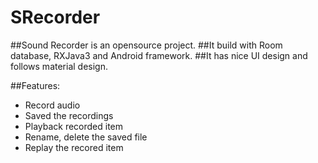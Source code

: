# SRecorder
##Sound Recorder is an opensource project.
##It build with Room database, RXJava3 and Android framework.
##It has nice UI design and follows material design.

##Features:
- Record audio
- Saved the recordings
- Playback recorded item
- Rename, delete the saved file
- Replay the recored item


